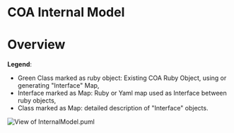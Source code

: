 # COA Internal Model

# Overview

 **Legend**:
   - Green Class marked as ruby object: Existing COA Ruby Object, using or generating "Interface" Map,
   - Interface marked as Map: Ruby or Yaml map used as Interface between ruby objects,
   - Class marked as Map: detailed description of "Interface" objects.

![View of InternalModel.puml](http://www.plantuml.com/plantuml/proxy?src=https://raw.github.com/orange-cloudfoundry/cf-ops-automation/develop/docs/InternalModel.puml&fmt=svg)
